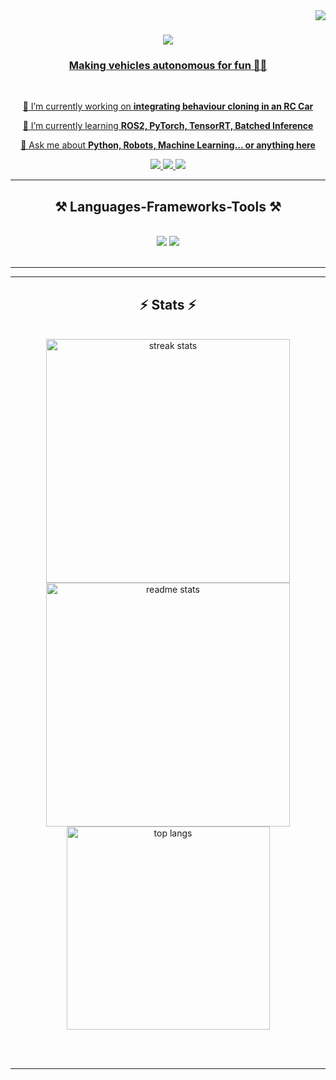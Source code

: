 <img align="right" src="https://visitor-badge.laobi.icu/badge?page_id=Kishore-Yogaraj.Kishore.Yogaraj" />

<h1 align="center">
  <a href = "https://git.io/typing-svg">
    <img src="https://readme-typing-svg.herokuapp.com/?font=Righteous&size=35&center=true&vCenter=true&width=500&height=70&duration=4000&lines=Hi+There!+👋;+I'm+Kishore+Yogaraj!;" />
</h1>

<h3 align="center">Making vehicles autonomous for fun 🤖🚙</h3>

<br/>

<div align="center">
 
 🔭 I’m currently working on **integrating behaviour cloning in an RC Car**
 
 🌱 I’m currently learning **ROS2, PyTorch, TensorRT, Batched Inference**

💬 Ask me about **Python, Robots, Machine Learning... or anything [here](https://github.com/Kishore-Yogaraj)**

 </div>
 
<div align="center"> 
  <a href="mailto:kyogaraj@uwaterloo.ca">
    <img src="https://img.shields.io/badge/Gmail-333333?style=for-the-badge&logo=gmail&logoColor=red" />
  </a>
  <a href="https://www.linkedin.com/in/kishore-yogaraj-03100a203/" target="_blank">
    <img src="https://img.shields.io/badge/LinkedIn-0077B5?style=for-the-badge&logo=linkedin&logoColor=white" target="_blank" />
  </a>
  <a href="https://github.com/Kishore-Yogaraj" target="_blank">
     <img src="https://img.shields.io/badge/Portfolio-FF5722?style=for-the-badge&logo=todoist&logoColor=white" target="_blank" /> <!-- sqlite, safari, google-chrome are other good icon options -->
  </a>
</div>

 <hr/>
 
<h2 align="center">⚒️ Languages-Frameworks-Tools ⚒️</h2>
<br/>
<div align="center">
    <img src="https://skillicons.dev/icons?i=arduino,atom,aws,autocad,bash,vscode,github,cpp,cmake,git,docker" />
    <img src="https://skillicons.dev/icons?i=jenkins,python,kubernetes,linux,matlab,opencv,pytorch,rasberrypi,sklearn,tensorflow" /><br>
</div>

<br/>
<hr/>

<hr/>

<h2 align="center">⚡ Stats ⚡</h2>
<br>
<div align=center>
  <img width=390 src="https://streak-stats.demolab.com/?user=salesp07&count_private=true&theme=react&border_radius=10" alt="streak stats"/>
  <img width=390 src="https://github-readme-stats.vercel.app/api?username=salesp07&count_private=true&show_icons=true&theme=react&rank_icon=github&border_radius=10" alt="readme stats" />
  <br/>
  <img width=325 align="center" src="https://github-readme-stats.vercel.app/api/top-langs/?username=salesp07&hide=HTML&langs_count=8&layout=compact&theme=react&border_radius=10&size_weight=0.5&count_weight=0.5&exclude_repo=github-readme-stats" alt="top langs" />
</div>

<br/><br/>

<hr/>

<br/>

<br/>
